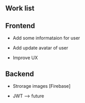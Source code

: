 ## Work list

## Frontend

- Add some informataion for user

- Add update avatar of user

- Improve UX

## Backend

- Strorage images [Firebase]

- JWT --> future
